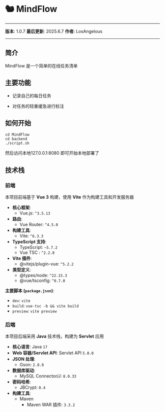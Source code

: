 # 🐿️ MindFlow

---

**版本**: 1.0.7
**最后更新**: 2025.6.7
**作者**: LosAngelous

---

## 简介

MindFlow 是一个简单的在线任务清单

## 主要功能

* 记录自己的每日任务

* 对任务的轻重缓急进行标注

## 如何开始

```shell
cd MindFlow
cd backend
./script.sh
```

然后访问本地127.0.0.1:8080 即可开始本地部署了

## 技术栈

### 前端

本项目前端基于 **Vue 3** 构建，使用 **Vite** 作为构建工具和开发服务器

* **核心框架**:
  * Vue.js: `^3.5.13`
* **路由**:
  * Vue Router: `^4.5.0`
* **构建工具**:
  * Vite: `^6.3.3`
* **TypeScript 支持**:
  * TypeScript: `~5.7.2`
  * Vue TSC : `^2.2.8`
* **Vite 插件**:
  * @vitejs/plugin-vue: `^5.2.2`
* **类型定义**:
  * @types/node: `^22.15.3`
  * @vue/tsconfig: `^0.7.0`

**主要脚本 (`package.json`)**:

* `dev`: `vite` 
* `build`: `vue-tsc -b && vite build` 
* `preview`: `vite preview`

### 后端

本项目后端采用 **Java** 技术栈，构建为 **Servlet** 应用

* **核心语言**: Java `17`
* **Web 容器/Servlet API**: Servlet API `5.0.0`
* **JSON 处理**:
  * Gson: `2.8.8` 
* **数据库驱动**:
  * MySQL Connector/J: `8.0.33`
* **密码哈希**:
  * JBCrypt: `0.4`
* **构建工具**:
  * Maven
    * Maven WAR 插件: `3.3.2`


